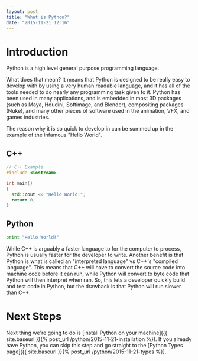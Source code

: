 ```yaml
---
layout: post
title: "What is Python?"
date: "2015-11-21 12:16"
---
```


Introduction
============
Python is a high level general purpose programming language.

What does that mean? It means that Python is designed to be really easy to develop with by using a very human readable language, and it has all of the tools needed to do nearly any programming task given to it. Python has been used in many applications, and is embedded in most 3D packages (such as Maya, Houdini, Softimage, and Blender), compositing packages (Nuke), and many other pieces of software used in the animation, VFX, and games industries.

The reason why it is so quick to develop in can be summed up in the example of the infamous "Hello World".

C++
---
```cpp
// C++ Example
#include <iostream>

int main()
{
  std::cout << "Hello World!";
  return 0;
}
```

Python
------
```python
print "Hello World!"
```

While C++ is arguably a faster language to for the computer to process, Python is usually faster for the developer to write. Another benefit is that Python is what is called an "interpreted language" vs C++'s "compiled language". This means that C++ will have to convert the source code into machine code before it can run, while Python will convert to byte code that Python will then interpret when ran. So, this lets a developer quickly build and test code in Python, but the drawback is that Python will run slower than C++.

Next Steps
==========
Next thing we're going to do is [install Python on your machine]({{ site.baseurl }}{% post_url /python/2015-11-21-installation %}). If you already have Python, you can skip this step and go straight to the [Python Types page]({{ site.baseurl }}{% post_url /python/2015-11-21-types %}).
